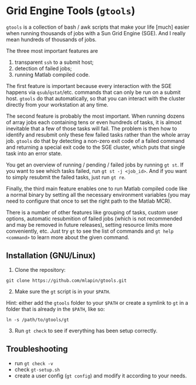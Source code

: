 Grid Engine Tools (`gtools`)
============================

`gtools` is a collection of bash / awk scripts that make your life [much]
easier when running thousands of jobs with a Sun Grid Engine (SGE).
And I really mean hundreds of thousands of jobs.

The three most important features are
1. transparent `ssh` to a submit host;
2. detection of failed jobs;
3. running Matlab compiled code.

The first feature is important because every interaction with the SGE happens
via `qsub`/`qstat`/etc. commands that can only be run on a submit host.
`gtools` do that automatically, so that you can interact with the cluster
directly from your workstation at any time.

The second feature is probably the most important.
When running dozens of array jobs each containing tens or even hundreds of
tasks, it is almost inevitable that a few of those tasks will fail.
The problem is then how to identify and resubmit only these few failed tasks
rather than the whole array job.
`gtools` do that by detecting a non-zero exit code of a failed command
and returning a special exit code to the SGE cluster,
which puts that single task into an error state.

You get an overview of running / pending / failed jobs by running `gt st`.
If you want to see which tasks failed, run `gt st -j <job_id>`.
And if you want to simply resubmit the failed tasks, just run `gt re`.

Finally, the third main feature enables one to run Matlab compiled code
like a normal binary by setting all the necessary environment variables
(you may need to configure that once to set the right path to the Matlab MCR).

There is a number of other features like grouping of tasks,
custom user options, automatic resubmition of failed jobs
(which is not recommended and may be removed in future releases),
setting resource limits more conveniently, etc.
Just try `gt` to see the list of commands and
`gt help <command>` to learn more about the given command.


Installation (GNU/Linux)
------------------------
1. Clone the repository:
```
git clone https://github.com/mlapin/gtools.git
```

2. Make sure the `gt` script is in your `$PATH`.

Hint: either add the `gtools` folder to your `$PATH` or
create a symlink to `gt` in a folder that is already in the `$PATH`, like so:
```
ln -s /path/to/gtools/gt
```

3. Run `gt check` to see if everything has been setup correctly.


Troubleshooting
------------------------

- run `gt check -v`
- check `gt-setup.sh`
- create a user config (`gt config`) and modify it according to your needs.
